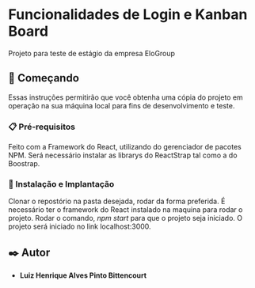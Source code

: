 # Funcionalidades de Login e Kanban Board

Projeto para teste de estágio da empresa EloGroup

## 🚀 Começando

Essas instruções permitirão que você obtenha uma cópia do projeto em operação na sua máquina local para fins de desenvolvimento e teste.


### 📋 Pré-requisitos
Feito com a Framework do React, utilizando do gerenciador de pacotes NPM.
Será necessário instalar as librarys do ReactStrap tal como a do Boostrap.


### 🔧 Instalação e Implantação

Clonar o repostório na pasta desejada, rodar da forma preferida. 
É necessário ter o framework do React instalado na maquina para rodar o projeto.
Rodar o comando, *npm start* para que o projeto seja iniciado.
O projeto será iniciado no link localhost:3000.

## ✒️ Autor

* **Luiz Henrique Alves Pinto Bittencourt**



